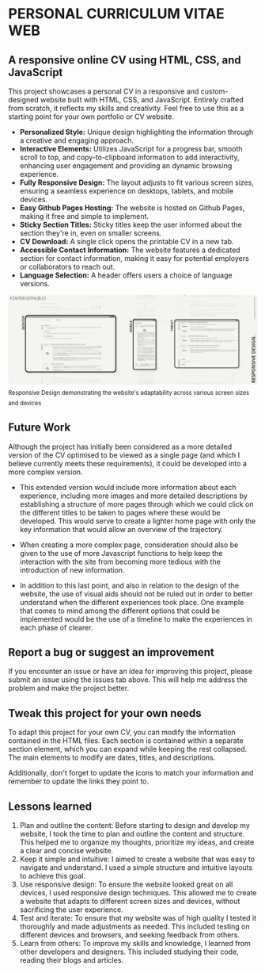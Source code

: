 # PERSONAL CURRICULUM VITAE WEB

## A responsive online CV using HTML, CSS, and JavaScript

This project showcases a personal CV in a responsive and custom-designed website built with HTML, CSS, and JavaScript. Entirely crafted from scratch, it reflects my skills and creativity. Feel free to use this as a starting point for your own portfolio or CV website.

- **Personalized Style:** Unique design highlighting the information through a creative and engaging approach.
- **Interactive Elements:** Utilizes JavaScript for a progress bar, smooth scroll to top, and copy-to-clipboard information to add interactivity, enhancing user engagement and providing an dynamic browsing experience.
- **Fully Responsive Design:** The layout adjusts to fit various screen sizes, ensuring a seamless experience on desktops, tablets, and mobile devices.
- **Easy Github Pages Hosting:** The website is hosted on Github Pages, making it free and simple to implement.
- **Sticky Section Titles:** Sticky titles keep the user informed about the section they're in, even on smaller screens.
- **CV Download:** A single click opens the printable CV in a new tab.
- **Accessible Contact Information:** The website features a dedicated section for contact information, making it easy for potential employers or collaborators to reach out.
- **Language Selection:** A header offers users a choice of language versions.

![Mockup showing the website on different types of screens](images/Fzaiter-Web-Mockup.jpg)
<sub>Responsive Design demonstrating the website's adaptability across various screen sizes and devices</sub>

## Future Work

Although the project has initially been considered as a more detailed version of the CV optimised to be viewed as a single page (and which I believe currently meets these requirements), it could be developed into a more complex version. 

- This extended version would include more information about each experience, including more images and more detailed descriptions by establishing a structure of more pages through which we could click on the different titles to be taken to pages where these would be developed. This would serve to create a lighter home page with only the key information that would allow an overview of the trajectory.

- When creating a more complex page, consideration should also be given to the use of more Javascript functions to help keep the interaction with the site from becoming more tedious with the introduction of new information.

- In addition to this last point, and also in relation to the design of the website, the use of visual aids should not be ruled out in order to better understand when the different experiences took place. One example that comes to mind among the different options that could be implemented would be the use of a timeline to make the experiences in each phase of clearer.

## Report a bug or suggest an improvement

If you encounter an issue or have an idea for improving this project, please submit an issue using the issues tab above. This will help me address the problem and make the project better.

## Tweak this project for your own needs

To adapt this project for your own CV, you can modify the information contained in the HTML files. Each section is contained within a separate section element, which you can expand while keeping the rest collapsed. The main elements to modify are dates, titles, and descriptions.

Additionally, don't forget to update the icons to match your information and remember to update the links they point to.

## Lessons learned

1. Plan and outline the content: Before starting to design and develop my website, I took the time to plan and outline the content and structure. This helped me to organize my thoughts, prioritize my ideas, and create a clear and concise website.
2. Keep it simple and intuitive: I aimed to create a website that was easy to navigate and understand. I used a simple structure and intuitive layouts to achieve this goal.
3. Use responsive design: To ensure the website looked great on all devices, I used responsive design techniques. This allowed me to create a website that adapts to different screen sizes and devices, without sacrificing the user experience.
4. Test and iterate: To ensure that my website was of high quality I tested it thoroughly and made adjustments as needed. This included testing on different devices and browsers, and seeking feedback from others.
5. Learn from others: To improve my skills and knowledge, I learned from other developers and designers. This included studying their code, reading their blogs and articles.
